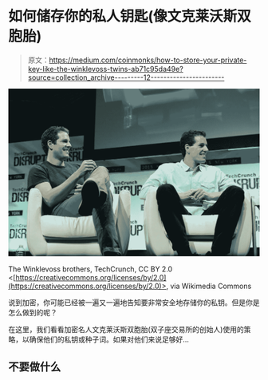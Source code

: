 # 如何储存你的私人钥匙(像文克莱沃斯双胞胎)

> 原文：<https://medium.com/coinmonks/how-to-store-your-private-key-like-the-winklevoss-twins-ab71c95da49e?source=collection_archive---------12----------------------->

![](img/1a45c85e825f2b52c3adba763b28d9ec.png)

The Winklevoss brothers, TechCrunch, CC BY 2.0 <[https://creativecommons.org/licenses/by/2.0](https://creativecommons.org/licenses/by/2.0)>, via Wikimedia Commons

说到加密，你可能已经被一遍又一遍地告知要非常安全地存储你的私钥。但是你是怎么做到的呢？

在这里，我们看看加密名人文克莱沃斯双胞胎(双子座交易所的创始人)使用的策略，以确保他们的私钥或种子词。如果对他们来说足够好…

## 不要做什么